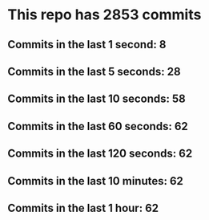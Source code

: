 # This repo has 2853 commits

## Commits in the last 1 second: 8
## Commits in the last 5 seconds: 28
## Commits in the last 10 seconds: 58
## Commits in the last 60 seconds: 62
## Commits in the last 120 seconds: 62
## Commits in the last 10 minutes: 62
## Commits in the last 1 hour: 62
